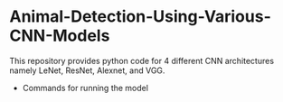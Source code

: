 # Animal-Detection-Using-Various-CNN-Models

This repository provides python code for 4 different CNN architectures namely LeNet, ResNet, Alexnet, and VGG.

* Commands for running the model
